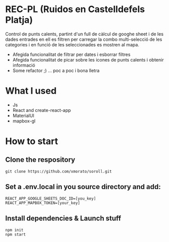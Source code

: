 # REC-PL (Ruidos en Castelldefels Platja)
Control de punts calents, partint d'un full de càlcul de googhe sheet i de les dades entrades en ell es filtren per carregar la combo multi-selecció de les categories i en funció de les seleccionades es mostren al mapa.

- Afegida funcionalitat de filtrar per dates i esborrar filtres
- Afegida funcionalitat de picar sobre les icones de punts calents i obtenir informació
- Some refactor ;) ... poc a poc i bona lletra

# What I used
- Js 
- React and create-react-app 
- MaterialUI 
- mapbox-gl

# How to start
## Clone the respository
```
git clone https://github.com/xmorato/soroll.git
```

## Set a .env.local in you source directory and add:
```
REACT_APP_GOOGLE_SHEETS_DOC_ID=[you_key]
REACT_APP_MAPBOX_TOKEN=[your_key]
```

## Install dependencies & Launch stuff
```
npm init
npm start
```
